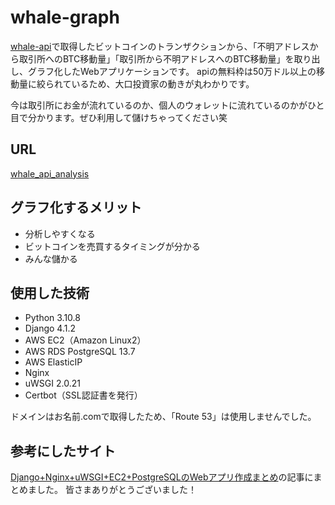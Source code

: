 # whale-graph

[whale-api](https://github.com/haru-sushiring/whale-api)で取得したビットコインのトランザクションから、「不明アドレスから取引所へのBTC移動量」「取引所から不明アドレスへのBTC移動量」を取り出し、グラフ化したWebアプリケーションです。
apiの無料枠は50万ドル以上の移動量に絞られているため、大口投資家の動きが丸わかりです。

今は取引所にお金が流れているのか、個人のウォレットに流れているのかがひと目で分かります。ぜひ利用して儲けちゃってください笑

## URL
[whale_api_analysis](https://whale-analytics.com/)

## グラフ化するメリット
* 分析しやすくなる
* ビットコインを売買するタイミングが分かる
* みんな儲かる

## 使用した技術
* Python 3.10.8
* Django 4.1.2
* AWS EC2（Amazon Linux2）
* AWS RDS PostgreSQL 13.7
* AWS ElasticIP
* Nginx
* uWSGI 2.0.21
* Certbot（SSL認証書を発行）

ドメインはお名前.comで取得したため、「Route 53」は使用しませんでした。

## 参考にしたサイト
[Django+Nginx+uWSGI+EC2+PostgreSQLのWebアプリ作成まとめ](https://sushiringblog.com/django-nginx-uwsgi)の記事にまとめました。
皆さまありがとうございました！
